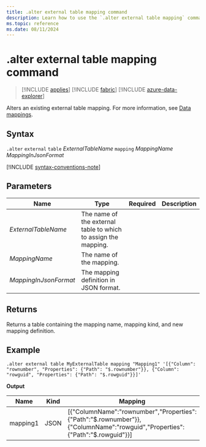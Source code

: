```yaml
---
title: .alter external table mapping command
description: Learn how to use the `.alter external table mapping` command to alter an external table mapping for Azure Blob Storage or Azure Data Lake external tables.
ms.topic: reference
ms.date: 08/11/2024
---
```


# .alter external table mapping command

> [!INCLUDE [applies](../includes/applies-to-version/applies.md)] [!INCLUDE [fabric](../includes/applies-to-version/fabric.md)] [!INCLUDE [azure-data-explorer](../includes/applies-to-version/azure-data-explorer.md)]

Alters an existing external table mapping. For more information, see [Data mappings](mappings.md).

## Syntax

`.alter` `external` `table` *ExternalTableName* `mapping` *MappingName* *MappingInJsonFormat*

[!INCLUDE [syntax-conventions-note](../includes/syntax-conventions-note.md)]

## Parameters

|Name|Type|Required|Description|
|--|--|--|--|
|*ExternalTableName*|The name of the external table to which to assign the mapping.|
|*MappingName*|The name of the mapping.|
|*MappingInJsonFormat*|The mapping definition in JSON format.|

## Returns

Returns a table containing the mapping name, mapping kind, and new mapping definition.

## Example

```kusto
.alter external table MyExternalTable mapping "Mapping1" '[{"Column": "rownumber", "Properties": {"Path": "$.rownumber"}}, {"Column": "rowguid", "Properties": {"Path": "$.rowguid"}}]'
```

**Output**

| Name | Kind | Mapping |
|--|--|--|
| mapping1 | JSON | [{"ColumnName":"rownumber","Properties":{"Path":"$.rownumber"}},{"ColumnName":"rowguid","Properties":{"Path":"$.rowguid"}}] |
